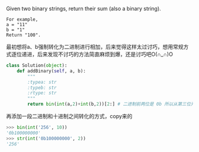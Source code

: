 Given two binary strings, return their sum (also a binary string).
```
For example,
a = "11"
b = "1"
Return "100". 
```
最初想将a、b强制转化为二进制进行相加，后来觉得这样太过讨巧，想用常规方式逐位递进，后来发现不讨巧的方法简直麻烦到爆，还是讨巧吧O(∩_∩)O
```python
class Solution(object):
    def addBinary(self, a, b):
        """
        :typea: str
        :typeb: str
        :rtype: str
        """
        return bin(int(a,2)+int(b,2))[2:] # 二进制前两位是 0b 所以从第三位开始取
```
再添加一段二进制和十进制之间转化的方式，copy来的


```python
>>> bin(int('256', 10))
'0b100000000'
>>> str(int('0b100000000', 2))
'256'
